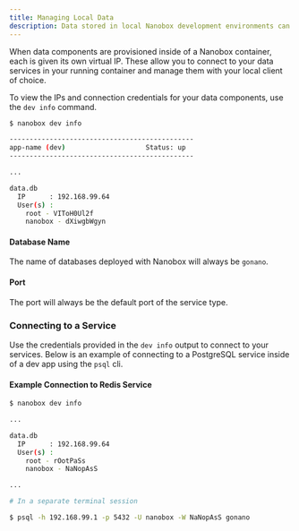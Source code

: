 ```yaml
---
title: Managing Local Data
description: Data stored in local Nanobox development environments can be managed using the tools you're already used to.
---
```


When data components are provisioned inside of a Nanobox container, each is given its own virtual IP. These allow you to connect to your data services in your running container and manage them with your local client of choice.

To view the IPs and connection credentials for your data components, use the `dev info` command.

```bash
$ nanobox dev info

----------------------------------------------
app-name (dev)                    Status: up  
----------------------------------------------

...

data.db
  IP      : 192.168.99.64
  User(s) :
    root - VIToH0Ul2f
    nanobox - dXiwgbWgyn
```

#### Database Name
The name of databases deployed with Nanobox will always be `gonano`.

#### Port
The port will always be the default port of the service type.

### Connecting to a Service
Use the credentials provided in the `dev info` output to connect to your services. Below is an example of connecting to a PostgreSQL service inside of a dev app using the `psql` cli.

#### Example Connection to Redis Service
```bash
$ nanobox dev info

...

data.db
  IP      : 192.168.99.64
  User(s) :
    root - rOotPaSs
    nanobox - NaNopAsS

...

# In a separate terminal session

$ psql -h 192.168.99.1 -p 5432 -U nanobox -W NaNopAsS gonano
```
